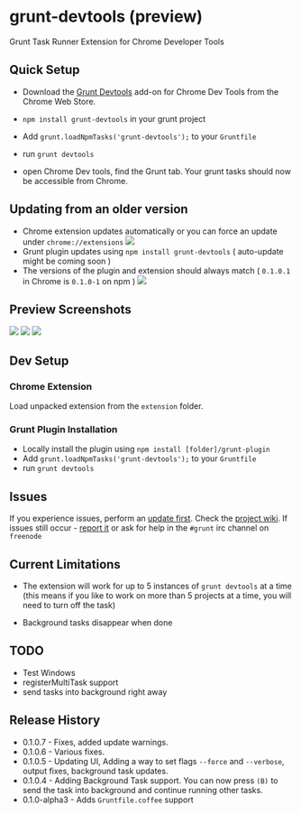 grunt-devtools (preview)
==============

Grunt Task Runner Extension for Chrome Developer Tools

## Quick Setup

* Download the [Grunt Devtools](https://chrome.google.com/webstore/detail/grunt-devtools/fbiodiodggnlakggeeckkjccjhhjndnb?hl=en)
add-on for Chrome Dev Tools from the Chrome Web Store.

* `npm install grunt-devtools` in your grunt project
* Add `grunt.loadNpmTasks('grunt-devtools');` to your `Gruntfile`
* run `grunt devtools`
* open Chrome Dev tools, find the Grunt tab. Your grunt tasks should now be accessible from Chrome.


## Updating from an older version

* Chrome extension updates automatically or you can force an update under `chrome://extensions` ![](http://v14d.com/i/513cbb8a20af4.png)
* Grunt plugin updates using `npm install grunt-devtools` ( auto-update might be coming soon )
* The versions of the plugin and extension should always match ( `0.1.0.1` in Chrome is `0.1.0-1` on npm )
![](http://v14d.com/i/5134559bdb23a.jpg)

## Preview Screenshots

![](http://v14d.com/i/513394803d3d9.jpg)
![](http://v14d.com/i/513393cbb7e8b.jpg)
![](http://v14d.com/i/5133941ceb6b4.jpg)

## Dev Setup

### Chrome Extension

Load unpacked extension from the `extension` folder.

### Grunt Plugin Installation

* Locally install the plugin using `npm install [folder]/grunt-plugin`
* Add `grunt.loadNpmTasks('grunt-devtools');` to your `Gruntfile`
* run `grunt devtools`

## Issues

If you experience issues, perform an [update first](https://github.com/vladikoff/grunt-devtools#updating-from-an-older-version).
Check the [project wiki](https://github.com/vladikoff/grunt-devtools/wiki).
If issues still occur - [report it](https://github.com/vladikoff/grunt-devtools/issues) or ask for help in the  `#grunt` irc channel on `freenode`

## Current Limitations

* The extension will work for up to 5 instances of `grunt devtools` at a time
(this means if you like to work on more than 5 projects at a time, you will need to turn off the task)

* Background tasks disappear when done

## TODO

* Test Windows
* registerMultiTask support
* send tasks into background right away

## Release History

* 0.1.0.7 - Fixes, added update warnings.
* 0.1.0.6 - Various fixes.
* 0.1.0.5 - Updating UI, Adding a way to set flags `--force` and `--verbose`, output fixes, background task updates.
* 0.1.0.4 - Adding Background Task support. You can now press `(B)` to send
the task into background and continue running other tasks.
* 0.1.0-alpha3 - Adds `Gruntfile.coffee` support
